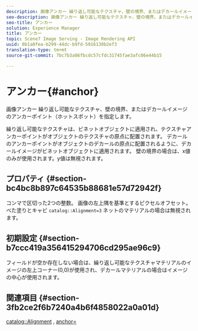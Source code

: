 ```yaml
---
description: 画像アンカー 繰り返し可能なテクスチャ、壁の境界、またはデカールイメージのアンカーポイント（ホットスポット）を指定します。
seo-description: 画像アンカー 繰り返し可能なテクスチャ、壁の境界、またはデカールイメージのアンカーポイント（ホットスポット）を指定します。
seo-title: アンカー
solution: Experience Manager
title: アンカー
topic: Scene7 Image Serving - Image Rendering API
uuid: 0b1a0fea-b299-44dc-b9fd-5916130b2ef3
translation-type: tm+mt
source-git-commit: 7bc7b3a86fbcdc57cfdc31745fae3afc06e44b15

---
```



# アンカー{#anchor}

画像アンカー 繰り返し可能なテクスチャ、壁の境界、またはデカールイメージのアンカーポイント（ホットスポット）を指定します。

繰り返し可能なテクスチャは、ビネットオブジェクトに適用され、テクスチャアンカーポイントがオブジェクトのテクスチャの原点に配置されます。 デカールのアンカーポイントがオブジェクトのデカールの原点に配置されるように、デカールイメージがビネットオブジェクトに適用されます。 壁の境界の場合は、x値のみが使用されます。y値は無視されます。

## プロパティ {#section-bc4bc8b897c64535b88681e57d72942f}

コンマで区切った2つの整数。 画像の左上隅を基準とするピクセルオフセット。 べた塗りとキャビ `catalog::Alignment=3` ネットのマテリアルの場合は無視されます。

## 初期設定 {#section-b7ccc419a356415294706cd295ae96c9}

フィールドが空か存在しない場合は、繰り返し可能なテクスチャマテリアルのイメージの左上コーナー(0,0)が使用され、デカールマテリアルの場合はイメージの中心が使用されます。

## 関連項目 {#section-3fb2ce2f6b7240a4b6f4858022a0a01d}

[catalog::Alignment](../../../../../ir-api/material-cat/image-rendering-api-ref/c-ir-material-catalog/c-ir-material-data-reference/r-ir-alignment.md#reference-e52152e8dc244d0aa13b40c615d0f399) , [anchor=](../../../../../ir-api/http-protocol/image-rendering-api-ref/c-ir-http-protocol-ref/c-ir-http-protocol-command-reference/r-ir-http-anchor.md#reference-d53923d785c9442997dc7f2199524c26)
